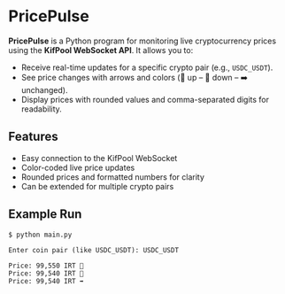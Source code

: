 # PricePulse

**PricePulse** is a Python program for monitoring live cryptocurrency prices using the **KifPool WebSocket API**. It allows you to:

- Receive real-time updates for a specific crypto pair (e.g., `USDC_USDT`).
- See price changes with arrows and colors (🔺 up – 🔻 down – ➡️ unchanged).
- Display prices with rounded values and comma-separated digits for readability.

## Features

- Easy connection to the KifPool WebSocket
- Color-coded live price updates
- Rounded prices and formatted numbers for clarity
- Can be extended for multiple crypto pairs

## Example Run

```
$ python main.py

Enter coin pair (like USDC_USDT): USDC_USDT

Price: 99,550 IRT 🔺
Price: 99,540 IRT 🔻
Price: 99,540 IRT ➡️
```
